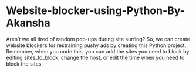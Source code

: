 # Website-blocker-using-Python-By-Akansha
Aren’t we all tired of random pop-ups during site surfing? So, we can create website blockers for restraining pushy ads by creating this Python project.  Remember, when you code this, you can add the sites you need to block by editing sites_to_block, change the host, or edit the time when you need to block the sites.

